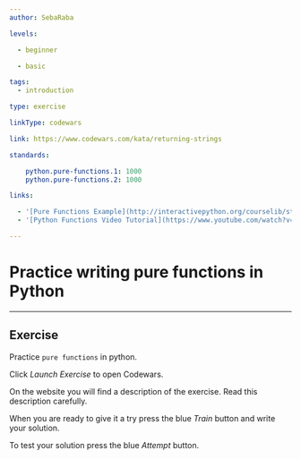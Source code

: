 ```yaml
---
author: SebaRaba

levels:

  - beginner

  - basic

tags:
  - introduction

type: exercise

linkType: codewars

link: https://www.codewars.com/kata/returning-strings

standards:

    python.pure-functions.1: 1000
    python.pure-functions.2: 1000

links:

  - '[Pure Functions Example](http://interactivepython.org/courselib/static/thinkcspy/Lists/PureFunctions.html){website}'
  - '[Python Functions Video Tutorial](https://www.youtube.com/watch?v=NE97ylAnrz4){video}'

---
```

# Practice writing pure functions in Python
---
## Exercise
Practice `pure functions` in python.

Click *Launch Exercise* to open Codewars.

On the website you will find a description of the exercise. Read this description carefully. 

When you are ready to give it a try press the blue *Train* button and write your solution. 

To test your solution press the blue *Attempt* button.